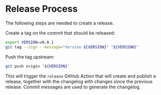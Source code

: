 # Release Process

The following steps are needed to create a release.

Create a tag on the commit that should be released:

```bash
export VERSION=v0.0.1
git tag --sign --message="Version ${VERSION}" "${VERSION}"
```

Push the tag upstream:

```bash
git push origin "${VERSION}"
```

This will trigger the `release` GitHub Action that will create and publish a release, together with the changelog with changes since the previous release.
Commit messages are used to generate the changelog.
